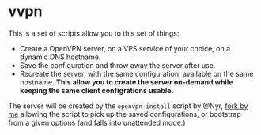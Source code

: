 # vvpn

This is a set of scripts allow you to this set of things:

* Create a OpenVPN server, on a VPS service of your choice, on a dynamic DNS hostname.
* Save the configuration and throw away the server after use.
* Recreate the server, with the same configuration, available on the same hostname.
  **This allow you to create the server on-demand while keeping the same client configrations usable.**
  
The server will be created by the `openvpn-install` script by @Nyr, [fork by me](https://github.com/timdream/openvpn-install) allowing the script to pick up the saved configurations, or bootstrap from a given options (and falls into unattended mode.)

